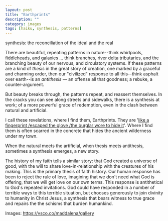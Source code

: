 ```yaml
---
layout: post
title: "Earthprints"
description: ""
category: images
tags: [haiku, synthesis, patterns]
---
```


synthesis: the reconciliation of the ideal and the real

There are beautiful, repeating patterns in nature--think whirlpools, fiddleheads, and galaxies ... think branches, river delta tributaries, and the branching beauty of our nervous, and circulatory systems. If these patterns are a kind of *thesis* in the great story of creation, one marked by a graceful and charming order, then our "civilized" response to all this--think asphalt over earth--is an *antithesis* — an offense all that goodness; a rebuke, a counter-argument.

But beauty breaks through, the patterns repeat, and reassert themselves. In the cracks you can see along streets and sidewalks, there is a synthesis at work; of a more powerful grace of redemption, even in the clash between natural and artificial.

I call these revelations, where I find them, Earthprints. They are '[like a fingerprint /escaped the glove /the burglar wore to hide it](https://www.dpmaddalena.com/20140125/earthprints)'. Where I find them is often scarred in the concrete that hides the ancient wilderness under my town. 

When the natural meets the artificial, when thesis meets antithesis, sometimes a synthesis emerges, a new story.

The history of my faith tells a similar story: that God created a universe of good, with the will to share love-in-relationship with the creatures of his making. This is the primary thesis of faith history. Our human response has been to reject the rule of love, imagining that we don't need what God is offering, that we will get love on our own terms. This response is antithetical to God's repeated invitations. God could have responded in a number of terrible ways to this terrible situation, but chooses generously to join divinity to humanity in Christ Jesus, a synthesis that bears witness to true grace and repairs the the schisms that burden humankind. 

Images: https://vsco.co/maddalena/gallery
